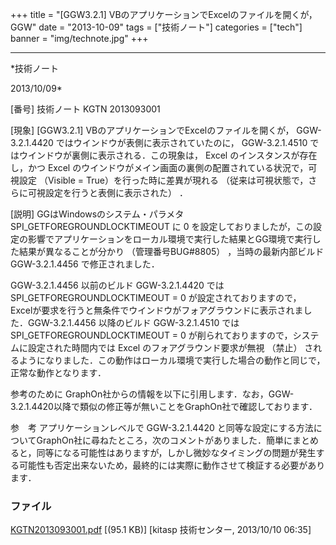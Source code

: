 ﻿+++
title = "[GGW3.2.1] VBのアプリケーションでExcelのファイルを開くが， GGW"
date = "2013-10-09"
tags = ["技術ノート"]
categories = ["tech"]
banner = "img/technote.jpg"
+++

-----------------------------------------------------------------------------------------------------------------------------

*技術ノート

2013/10/09*


[番号]
技術ノート KGTN 2013093001

[現象]
[GGW3.2.1] VBのアプリケーションでExcelのファイルを開くが，
GGW-3.2.1.4420 ではウインドウが表側に表示されていたのに， GGW-3.2.1.4510
ではウインドウが裏側に表示される．この現象は， Excel
のインスタンスが存在し，かつ Excel
のウインドウがメイン画面の裏側の配置されている状況で，可視設定 （Visible
= True）を行った時に差異が現れる
（従来は可視状態で，さらに可視設定を行うと表側に表示された） ．

[説明]
GGはWindowsのシステム・パラメタ SPI_GETFOREGROUNDLOCKTIMEOUT に 0
を設定しておりましたが，この設定の影響でアプリケーションをローカル環境で実行した結果とGG環境で実行した結果が異なることが分かり
（管理番号BUG#8805） ，当時の最新内部ビルド GGW-3.2.1.4456
で修正されました．

GGW-3.2.1.4456 以前のビルド GGW-3.2.1.4420 では
SPI_GETFOREGROUNDLOCKTIMEOUT = 0 が設定されておりますので，
Excelが要求を行うと無条件でウインドウがフォアグラウンドに表示されました．GGW-3.2.1.4456
以降のビルド GGW-3.2.1.4510 では SPI_GETFOREGROUNDLOCKTIMEOUT = 0
が削られておりますので，システムに設定された時間内では Excel
のフォアグラウンド要求が無視 （禁止）
されるようになりました．この動作はローカル環境で実行した場合の動作と同じで，正常な動作となります．

参考のために
GraphOn社からの情報を以下に引用します．なお，GGW-3.2.1.4420以降で類似の修正等が無いことをGraphOn社で確認しております．

参　考
アプリケーションレベルで GGW-3.2.1.4420
と同等な設定にする方法についてGraphOn社に尋ねたところ，次のコメントがありました．簡単にまとめると，同等になる可能性はありますが，しかし微妙なタイミングの問題が発生する可能性も否定出来ないため，最終的には実際に動作させて検証する必要があります．


### ファイル

 
 


[KGTN2013093001.pdf](http://techreport.kitasp.net/attachments/download/1377/KGTN2013093001.pdf)
 [(95.1 KB)] [kitasp 技術センター, 2013/10/10
06:35]


 


 

